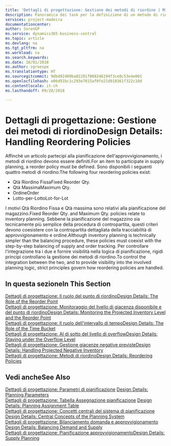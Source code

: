 ```yaml
---
title: 'Dettagli di progettazione: Gestione dei metodi di riordino | Microsoft Docs'
description: Panoramica dei task per la definizione di un metodo di riordino nella pianificazione dell'approvvigionamento.
services: project-madeira
documentationcenter: 
author: SorenGP
ms.service: dynamics365-business-central
ms.topic: article
ms.devlang: na
ms.tgt_pltfrm: na
ms.workload: na
ms.search.keywords: 
ms.date: 10/01/2018
ms.author: sgroespe
ms.translationtype: HT
ms.sourcegitcommit: 9dbd92409ba02281f008246194f3ce0c53e4e001
ms.openlocfilehash: e06d91bc1c293e7015af0fe21d918361f322c10d
ms.contentlocale: it-ch
ms.lasthandoff: 09/28/2018

---
```

# <a name="design-details-handling-reordering-policies"></a><span data-ttu-id="8da85-103">Dettagli di progettazione: Gestione dei metodi di riordino</span><span class="sxs-lookup"><span data-stu-id="8da85-103">Design Details: Handling Reordering Policies</span></span>
<span data-ttu-id="8da85-104">Affinché un articolo partecipi alla pianificazione dell'approvvigionamento, i metodi di riordino devono essere definiti.</span><span class="sxs-lookup"><span data-stu-id="8da85-104">For an item to participate in supply planning, a reorder policy must be defined.</span></span> <span data-ttu-id="8da85-105">Sono disponibili i seguenti quattro metodi di riordino:</span><span class="sxs-lookup"><span data-stu-id="8da85-105">The following four reordering policies exist:</span></span>  
  
* <span data-ttu-id="8da85-106">Qtà Riordino Fissa</span><span class="sxs-lookup"><span data-stu-id="8da85-106">Fixed Reorder Qty.</span></span>  
* <span data-ttu-id="8da85-107">Qtà Massima</span><span class="sxs-lookup"><span data-stu-id="8da85-107">Maximum Qty.</span></span>  
* <span data-ttu-id="8da85-108">Ordine</span><span class="sxs-lookup"><span data-stu-id="8da85-108">Order</span></span>  
* <span data-ttu-id="8da85-109">Lotto-per-Lotto</span><span class="sxs-lookup"><span data-stu-id="8da85-109">Lot-for-Lot</span></span>  
  
<span data-ttu-id="8da85-110">I motivi Qtà Riordino Fissa e Qtà massima sono relativi alla pianificazione del magazzino.</span><span class="sxs-lookup"><span data-stu-id="8da85-110">Fixed Reorder Qty. and Maximum Qty. policies relate to inventory planning.</span></span> <span data-ttu-id="8da85-111">Sebbene la pianificazione del magazzino sia tecnicamente più semplice della procedura di contropartita, questi criteri devono coesistere con la contropartita dettagliata della tracciabilità di approvvigionamento e ordine.</span><span class="sxs-lookup"><span data-stu-id="8da85-111">Although inventory planning is technically simpler than the balancing procedure, these policies must coexist with the step-by-step balancing of supply and order tracking.</span></span> <span data-ttu-id="8da85-112">Per controllare l'integrazione tra i due e fornire visibilità nella logica di pianificazione, rigidi principi controllano la gestione dei metodi di riordino.</span><span class="sxs-lookup"><span data-stu-id="8da85-112">To control the integration between the two, and to provide visibility into the involved planning logic, strict principles govern how reordering policies are handled.</span></span>  
  
## <a name="in-this-section"></a><span data-ttu-id="8da85-113">In questa sezione</span><span class="sxs-lookup"><span data-stu-id="8da85-113">In This Section</span></span>  
[<span data-ttu-id="8da85-114">Dettagli di progettazione: Il ruolo del punto di riordino</span><span class="sxs-lookup"><span data-stu-id="8da85-114">Design Details: The Role of the Reorder Point</span></span>](design-details-the-role-of-the-reorder-point.md)  
[<span data-ttu-id="8da85-115">Dettagli di progettazione: Monitoraggio del livello di giacenza disponibile e del punto di riordino</span><span class="sxs-lookup"><span data-stu-id="8da85-115">Design Details: Monitoring the Projected Inventory Level and the Reorder Point</span></span>](design-details-monitoring-the-projected-inventory-level-and-the-reorder-point.md)  
[<span data-ttu-id="8da85-116">Dettagli di progettazione: Il ruolo dell'intervallo di tempo</span><span class="sxs-lookup"><span data-stu-id="8da85-116">Design Details: The Role of the Time Bucket</span></span>](design-details-the-role-of-the-time-bucket.md)  
[<span data-ttu-id="8da85-117">Dettagli di progettazione: Al di sotto del livello di overflow</span><span class="sxs-lookup"><span data-stu-id="8da85-117">Design Details: Staying under the Overflow Level</span></span>](design-details-staying-under-the-overflow-level.md)  
[<span data-ttu-id="8da85-118">Dettagli di progettazione: Gestione giacenze negative previste</span><span class="sxs-lookup"><span data-stu-id="8da85-118">Design Details: Handling Projected Negative Inventory</span></span>](design-details-handling-projected-negative-inventory.md)  
[<span data-ttu-id="8da85-119">Dettagli di progettazione: Metodi di riordino</span><span class="sxs-lookup"><span data-stu-id="8da85-119">Design Details: Reordering Policies</span></span>](design-details-reordering-policies.md)  
  
## <a name="see-also"></a><span data-ttu-id="8da85-120">Vedi anche</span><span class="sxs-lookup"><span data-stu-id="8da85-120">See Also</span></span>  
<span data-ttu-id="8da85-121">[Dettagli di progettazione: Parametri di pianificazione](design-details-planning-parameters.md) </span><span class="sxs-lookup"><span data-stu-id="8da85-121">[Design Details: Planning Parameters](design-details-planning-parameters.md) </span></span>  
<span data-ttu-id="8da85-122">[Dettagli di progettazione: Tabella Assegnazione pianificazione](design-details-planning-assignment-table.md) </span><span class="sxs-lookup"><span data-stu-id="8da85-122">[Design Details: Planning Assignment Table](design-details-planning-assignment-table.md) </span></span>  
<span data-ttu-id="8da85-123">[Dettagli di progettazione: Concetti centrali del sistema di pianificazione](design-details-central-concepts-of-the-planning-system.md) </span><span class="sxs-lookup"><span data-stu-id="8da85-123">[Design Details: Central Concepts of the Planning System](design-details-central-concepts-of-the-planning-system.md) </span></span>  
<span data-ttu-id="8da85-124">[Dettagli di progettazione: Bilanciamento domanda e approvvigionamento](design-details-balancing-demand-and-supply.md) </span><span class="sxs-lookup"><span data-stu-id="8da85-124">[Design Details: Balancing Demand and Supply](design-details-balancing-demand-and-supply.md) </span></span>  
[<span data-ttu-id="8da85-125">Dettagli di progettazione: Pianificazione approvvigionamento</span><span class="sxs-lookup"><span data-stu-id="8da85-125">Design Details: Supply Planning</span></span>](design-details-supply-planning.md)
